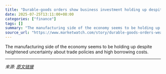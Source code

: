 ```yaml
---
title: "Durable-goods orders show business investment holding up despite uncertainty"
date: 2025-07-25T13:11:00+08:00
categories: ["finance"]
tags: []
summary: "The manufacturing side of the economy seems to be holding up despite heightened uncertainty about trade policies and high borrowing costs."
source_url: "https://www.marketwatch.com/story/durable-goods-orders-weaker-in-june-due-to-planes-business-investment-holding-up-despite-uncertainty-6b8aac2e?mod=mw_rss_topstories"
---
```


The manufacturing side of the economy seems to be holding up despite heightened uncertainty about trade policies and high borrowing costs.

---

*来源: [原文链接](https://www.marketwatch.com/story/durable-goods-orders-weaker-in-june-due-to-planes-business-investment-holding-up-despite-uncertainty-6b8aac2e?mod=mw_rss_topstories)*
